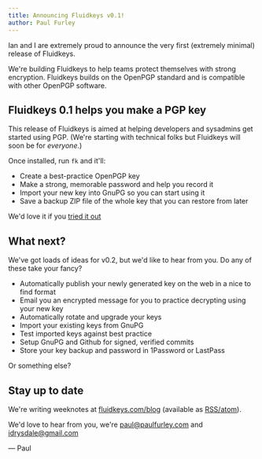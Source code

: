 ```yaml
---
title: Announcing Fluidkeys v0.1!
author: Paul Furley
---
```


Ian and I are extremely proud to announce the very first (extremely minimal) release of Fluidkeys.

We're building Fluidkeys to help teams protect themselves with strong encryption. Fluidkeys builds on the OpenPGP standard and is compatible with other OpenPGP software.

## Fluidkeys 0.1 helps you make a PGP key

This release of Fluidkeys is aimed at helping developers and sysadmins get started using PGP. (We're starting with technical folks but Fluidkeys will soon be for *everyone*.)

Once installed, run `fk` and it'll:

* Create a best-practice OpenPGP key
* Make a strong, memorable password and help you record it
* Import your new key into GnuPG so you can start using it
* Save a backup ZIP file of the whole key that you can restore from later

We'd love it if you [tried it out](https://github.com/fluidkeys/fluidkeys)

## What next?

We've got loads of ideas for v0.2, but we'd like to hear from you. Do any of these take your fancy?

* Automatically publish your newly generated key on the web in a nice to find format
* Email you an encrypted message for you to practice decrypting using your new key
* Automatically rotate and upgrade your keys
* Import your existing keys from GnuPG
* Test imported keys against best practice
* Setup GnuPG and Github for signed, verified commits
* Store your key backup and password in 1Password or LastPass

Or something else?

## Stay up to date

We're writing weeknotes at [fluidkeys.com/blog](https://www.fluidkeys.com/blog) (available as [RSS/atom](https://www.fluidkeys.com/blog/feed.xml)).

We'd love to hear from you, we're [paul@paulfurley.com](mailto:paul@paulfurley.com) and [idrysdale@gmail.com](mailto:idrysdale@gmail.com)

— Paul
